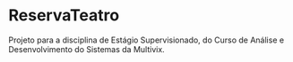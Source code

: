 # ReservaTeatro
Projeto para a disciplina de Estágio Supervisionado, do Curso de Análise e Desenvolvimento do Sistemas da Multivix.
